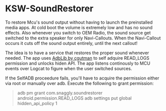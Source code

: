 # KSW-SoundRestorer

To restore Mcu's sound output without having to launch the preinstalled media apps. At cold boot the volume is extremely low and has no sound effects. Also whenever you switch to OEM Radio, the sound source get switched to the extra speaker for only Navi-Callouts. When the Navi-Callout occurs it cuts off the sound output entirely, until the next callout!

The idea is to have a service that restores the proper sound whenever needed. The app uses [AdbLib by cgutman](https://github.com/cgutman/AdbLib) to self adquire READ_LOGS permission and unlocks hiden API. The app listens continously to MCU events over Logcat to figure when the user switched sources.

If the SelfADB proceedure fails, you'll have to acquire the permission either via root or manually over adb. Execute the following to grant permission:
> adb pm grant com.snaggly.soundrestorer android.permission.READ_LOGS
> adb settings put global hidden_api_policy 1
